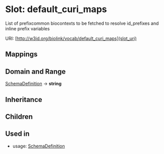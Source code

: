 # Slot: default_curi_maps


List of prefixcommon biocontexts to be fetched to resolve id_prefixes and inline prefix variables

URI: [http://w3id.org/biolink/vocab/default_curi_maps](slot_uri)
## Mappings

## Domain and Range

[SchemaDefinition](SchemaDefinition.md) -> **string**
## Inheritance

## Children

## Used in

 *  usage: [SchemaDefinition](SchemaDefinition.md)
